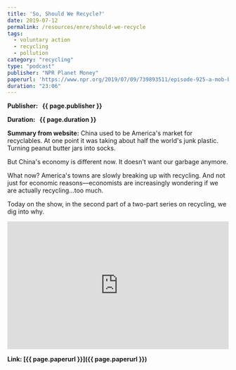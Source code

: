 ```yaml
---
title: 'So, Should We Recycle?'
date: 2019-07-12
permalink: /resources/enre/should-we-recycle
tags:
  - voluntary action
  - recycling
  - pollution
category: "recycling"
type: "podcast"
publisher: "NPR Planet Money"
paperurl: 'https://www.npr.org/2019/07/09/739893511/episode-925-a-mob-boss-a-garbage-boat-and-why-we-recycle'
duration: "23:06"
---
```


<!-- Google tag (gtag.js) -->
<script async src="https://www.googletagmanager.com/gtag/js?id=G-Q95WSVMDNZ"></script>
<script>
  window.dataLayer = window.dataLayer || [];
  function gtag(){dataLayer.push(arguments);}
  gtag('js', new Date());

  gtag('config', 'G-Q95WSVMDNZ');
</script>


**<span class="bold-podcast">Publisher: </span>&nbsp;<span class="text-podcast"> {{ page.publisher }}</span>**

**<span class="bold-podcast">Duration: </span>&nbsp;<span class="text-podcast"> {{ page.duration }}</span>**

**<span class="bold-podcast">Summary from website:</span>**
China used to be America's market for recyclables. At one point it was taking about half the world's junk plastic. Turning peanut butter jars into socks.

But China's economy is different now. It doesn't want our garbage anymore.

What now? America's towns are slowly breaking up with recycling. And not just for economic reasons—economists are increasingly wondering if we are actually recycling...too much.

Today on the show, in the second part of a two-part series on recycling, we dig into why.

<iframe src="https://www.npr.org/player/embed/741283641/741361688" width="100%" height="290" frameborder="0" scrolling="no" title="NPR embedded audio player"></iframe>

**<span class="small-podcast">Link:</span>&nbsp;<span class="links-podcast">[{{ page.paperurl }}]({{ page.paperurl }})</span>**